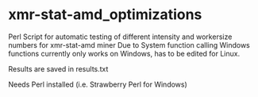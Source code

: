 # xmr-stat-amd_optimizations
Perl Script for automatic testing of different intensity and workersize numbers for xmr-stat-amd miner
Due to System function calling Windows functions currently only works on Windows, has to be edited for Linux. 

Results are saved in results.txt

Needs Perl installed (i.e. Strawberry Perl for Windows)
